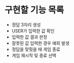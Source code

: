 # 구현할 기능 목록

- 정답 3자리 생성
- USER가 입력한 값 확인
- 입력한 값 결과 판정
- 잘못된 값 입력한 경우 예외 발생
- 정답을 맞췄을 때 게임 종료
- 게임 재시작 및 종료 선택
